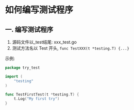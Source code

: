 # 如何编写测试程序

## 一. 编写测试程序

1. 源码文件以_test结尾: xxx_test.go
2. 测试方法名以 Test 开头, `func TestXXX(t *testing.T) {...}`

示例: 

```go
package try_test

import (
	"testing"
)

func TestFirstTest(t *testing.T) {
	t.Log("My first try")
}
```
